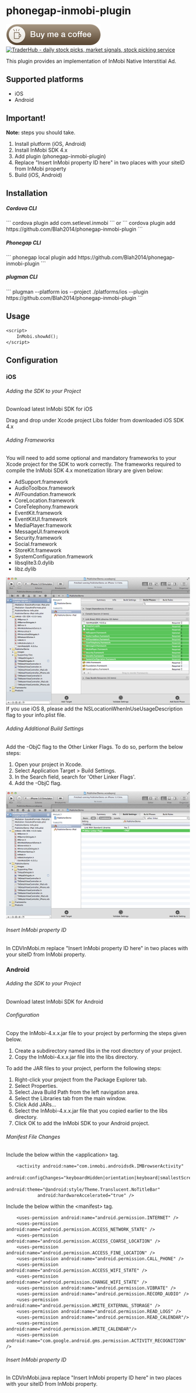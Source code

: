 phonegap-inmobi-plugin
======================

<a href="https://www.paypal.com/cgi-bin/webscr?cmd=_s-xclick&hosted_button_id=C2HFZWSUPV47Q" target="_blank">
  <img src="https://raw.githubusercontent.com/Blah2014/phonegap-inmobi-plugin/gh-pages/images/BuymeaCoffee.png" border="0" name="submit" alt="PayPal - The safer, easier way to pay online!" />
</a>

<a href="http://traderhub.info" target="_blank">
  <img src="http://traderhub.info/images/AD.jpg" border="0" name="submit" alt="TraderHub - daily stock picks, market signals, stock picking service" />
</a>

This plugin provides an implementation of InMobi Native Interstitial Ad.

<h2>Supported platforms</h2>
<ul>
  <li>iOS</li>
  <li>Android</li>
</ul>

<h2>Important!</h2>
<b>Note:</b> steps you should take.

1. Install plutform (iOS, Android)
2. Install InMobi SDK 4.x
3. Add plugin (phonegap-inmobi-plugin)
4. Replace "Insert InMobi property ID here" in two places with your siteID from InMobi property 
4. Build (iOS, Android)

<h2>Installation</h2>

<h5>Cordova CLI</h5>
```
cordova plugin add com.setlevel.inmobi
```
or
```
cordova plugin add https://github.com/Blah2014/phonegap-inmobi-plugin
```

<h5>Phonegap CLI</h5>
```
phonegap local plugin add https://github.com/Blah2014/phonegap-inmobi-plugin
```

<h5>plugman CLI</h5>
```
plugman --platform ios --project ./platforms/ios --plugin https://github.com/Blah2014/phonegap-inmobi-plugin
```

## Usage
```
<script>
    InMobi.showAd();
</script>
```

## Configuration
### iOS
###### Adding the SDK to your Project
Download latest InMobi SDK for iOS

Drag and drop under Xcode project Libs folder from downloaded iOS SDK 4.x

###### Adding Frameworks
You will need to add some optional and mandatory frameworks to your Xcode project for the SDK to work correctly. The frameworks required to compile the InMobi SDK 4.x monetization library are given below:

* AdSupport.framework
* AudioToolbox.framework
* AVFoundation.framework
* CoreLocation.framework
* CoreTelephony.framework
* EventKit.framework
* EventKitUI.framework
* MediaPlayer.framework
* MessageUI.framework
* Security.framework
* Social.framework
* StoreKit.framework
* SystemConfiguration.framework
* libsqlite3.0.dylib
* libz.dylib

![Adding Frameworks](https://github.com/Blah2014/phonegap-inmobi-plugin/blob/gh-pages/inmobi/Sample-Integration-2.png)
If you use iOS 8, please add the NSLocationWhenInUseUsageDescription flag to your info.plist file.

###### Adding Additional Build Settings
Add the -ObjC flag to the Other Linker Flags. To do so, perform the below steps:

1. Open your project in Xcode.
2. Select Application Target > Build Settings.
3. In the Search field, search for 'Other Linker Flags'.
4. Add the -ObjC flag.

![AddObjc](https://github.com/Blah2014/phonegap-inmobi-plugin/blob/gh-pages/inmobi/AddObjc.png)

###### Insert InMobi property ID
In CDVInMobi.m replace "Insert InMobi property ID here" in two places with your siteID from InMobi property.

### Android
###### Adding the SDK to your Project
Download latest InMobi SDK for Android

###### Configuration

Copy the InMobi-4.x.x.jar file to your project by performing the steps given below.

1. Create a subdirectory named libs in the root directory of your project.
2. Copy the InMobi-4.x.x.jar file into the libs directory.

To add the JAR files to your project, perform the following steps:

1. Right-click your project from the Package Explorer tab.
2. Select Properties.
3. Select Java Build Path from the left navigation area.
4. Select the Libraries tab from the main window.
5. Click Add JARs...
6. Select the InMobi-4.x.x.jar file that you copied earlier to the libs directory.
7. Click OK to add the InMobi SDK to your Android project.
 
###### Manifest File Changes
Include the below within the &#60;application&#62; tag.
```
    <activity android:name="com.inmobi.androidsdk.IMBrowserActivity"
		    android:configChanges="keyboardHidden|orientation|keyboard|smallestScreenSize|screenSize"
		    android:theme="@android:style/Theme.Translucent.NoTitleBar"
		    android:hardwareAccelerated="true" />
```
Include the below within the &#60;manifest&#62; tag.
```
    <uses-permission android:name="android.permission.INTERNET" />
    <uses-permission android:name="android.permission.ACCESS_NETWORK_STATE" />
    <uses-permission android:name="android.permission.ACCESS_COARSE_LOCATION" />
    <uses-permission android:name="android.permission.ACCESS_FINE_LOCATION" />
    <uses-permission android:name="android.permission.CALL_PHONE" />
    <uses-permission android:name="android.permission.ACCESS_WIFI_STATE" />
    <uses-permission android:name="android.permission.CHANGE_WIFI_STATE" />
    <uses-permission android:name="android.permission.VIBRATE" />
    <uses-permission android:name="android.permission.RECORD_AUDIO" />
    <uses-permission android:name="android.permission.WRITE_EXTERNAL_STORAGE" />
    <uses-permission android:name="android.permission.READ_LOGS" />
    <uses-permission android:name="android.permission.READ_CALENDAR"/>
    <uses-permission android:name="android.permission.WRITE_CALENDAR"/>
    <uses-permission android:name="com.google.android.gms.permission.ACTIVITY_RECOGNITION" />
```

###### Insert InMobi property ID
In CDVInMobi.java replace "Insert InMobi property ID here" in two places with your siteID from InMobi property.



